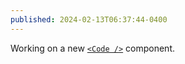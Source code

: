 ```yaml
---
published: 2024-02-13T06:37:44-0400
---
```


Working on a new [`<Code />`](https://twitter.com/hybrid_alex/status/1757117931572318676) component.
